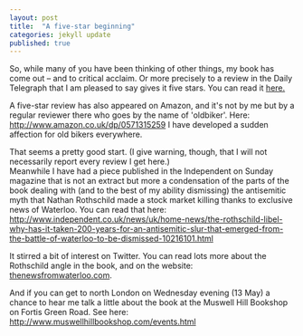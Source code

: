 ```yaml
---
layout: post
title:  "A five-star beginning"
categories: jekyll update
published: true
---
```


So, while many of you have been thinking of other things, my book has come out – and to critical acclaim. Or more precisely to a review in the Daily Telegraph that I am pleased to say gives it five stars. You can read it <a href='http://www.telegraph.co.uk/culture/books/bookreviews/11558359/The-News-from-Waterloo-the-Race-to-Tell-Britain-ofWellingtons-Victory-by-Brian-Cathcart.html'>here.</a>

A five-star review has also appeared on Amazon, and it's not by me but by a regular reviewer there who goes by the name of 'oldbiker'. Here: <a href='http://www.amazon.co.uk/dp/0571315259'>http://www.amazon.co.uk/dp/0571315259</a> I have developed a sudden affection for old bikers everywhere. 

That seems a pretty good start. (I give warning, though, that I will not necessarily report every review I get here.)  
Meanwhile I have had a piece published in the Independent on Sunday magazine that is not an extract but more a condensation of the parts of the book dealing with (and to the best of my ability dismissing) the antisemitic myth that Nathan Rothschild made a stock market killing thanks to exclusive news of Waterloo. You can read that here:
<a href='http://www.independent.co.uk/news/uk/home-news/the-rothschild-libel-why-has-it-taken-200-years-for-an-antisemitic-slur-that-emerged-from-the-battle-of-waterloo-to-be-dismissed-10216101.html'>http://www.independent.co.uk/news/uk/home-news/the-rothschild-libel-why-has-it-taken-200-years-for-an-antisemitic-slur-that-emerged-from-the-battle-of-waterloo-to-be-dismissed-10216101.html</a>

It stirred a bit of interest  on Twitter. You can read lots more about the Rothschild angle in the book, and on the website: <a href='thenewsfromwaterloo.com'>thenewsfromwaterloo.com</a>.

And if you can get to north London on Wednesday evening (13 May) a chance to hear me talk a little about the book at the Muswell Hill Bookshop on Fortis Green Road. See here: <a href='http://www.muswellhillbookshop.com/events.html'>http://www.muswellhillbookshop.com/events.html</a>